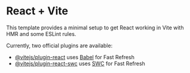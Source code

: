 # React + Vite

This template provides a minimal setup to get React working in Vite with HMR and some ESLint rules.

Currently, two official plugins are available:

- [@vitejs/plugin-react](https://github.com/vitejs/vite-plugin-react/blob/main/packages/plugin-react/README.md) uses [Babel](https://babeljs.io/) for Fast Refresh
- [@vitejs/plugin-react-swc](https://github.com/vitejs/vite-plugin-react-swc) uses [SWC](https://swc.rs/) for Fast Refresh


<!-- import React from "react";

function App() {
  let data = [
    {
      title: "Project one",
      description: `Lorem ipsum dolor sit amet, consectetur adipisicing elit. Itaque earum nostrum suscipit ducimus nihil provident, perferendis rem illo, voluptate atque, sit eius in voluptates, nemo repellat fugiat excepturi! Nemo, esse.`,
    },
    {
      title: "Project two",
      description: `Lorem ipsum dolor sit amet, consectetur adipisicing elit. Itaque earum nostrum suscipit ducimus nihil provident, perferendis rem illo, voluptate atque, sit eius in voluptates, nemo repellat fugiat excepturi! Nemo, esse.`,
    },
    {
      title: "Project three",
      description: `Lorem ipsum dolor sit amet, consectetur adipisicing elit. Itaque earum nostrum suscipit ducimus nihil provident, perferendis rem illo, voluptate atque, sit eius in voluptates, nemo repellat fugiat excepturi! Nemo, esse.`,
    },
    {
      title: "Project four",
      description: `Lorem ipsum dolor sit amet, consectetur adipisicing elit. Itaque earum nostrum suscipit ducimus nihil provident, perferendis rem illo, voluptate atque, sit eius in voluptates, nemo repellat fugiat excepturi! Nemo, esse.`,
    },
    {
      title: "Project five",
      description: `Lorem ipsum dolor sit amet, consectetur adipisicing elit. Itaque earum nostrum suscipit ducimus nihil provident, perferendis rem illo, voluptate atque, sit eius in voluptates, nemo repellat fugiat excepturi! Nemo, esse.`,
    },
    {
      title: "Project six",
      description: `Lorem ipsum dolor sit amet, consectetur adipisicing elit. Itaque earum nostrum suscipit ducimus nihil provident, perferendis rem illo, voluptate atque, sit eius in voluptates, nemo repellat fugiat excepturi! Nemo, esse.`,
    },
  ];

  return (
    <>
      <div className="container">
        <h1 className="my-4">
          Page Heading
          <small>Secondary Text</small>
        </h1>

        <div className="row">
          {data.map((e, i) => {
            return (
              <div className="col-lg-4 col-sm-6 mb-4" key={i}>
                <div className="card h-100">
                  <a href="#">
                    <img
                      className="card-img-top"
                      src="https://via.placeholder.com/700x400"
                      alt=""
                    />
                  </a>
                  <div className="card-body">
                    <h4 className="card-title">
                      <a href="#">{e.title}</a>
                    </h4>
                    <p className="card-text">{e.description}</p>
                  </div>
                </div>
              </div>
            );
          })}
        </div>
      </div>
    </>
  );
}

export default App; -->
